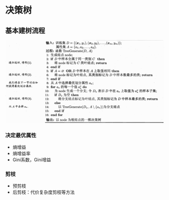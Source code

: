 # 决策树

## 基本建树流程

![1](.\img\1.png)

### 决定最优属性

* 熵增益
* 熵增益率
* Gini系数，Gini增益

### 剪枝

* 预剪枝
* 后剪枝：代价复杂度剪枝等方法
